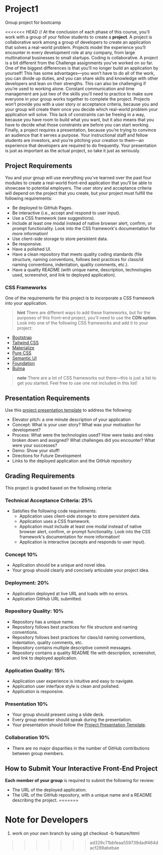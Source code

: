 # Project1
Group project for bootcamp

<<<<<<< HEAD
//
At the conclusion of each phase of this course, you’ll work with a group of your fellow students to create a **project**. A project is collaborative work among a group of developers to create an application that solves a real-world problem. Projects model the experience you’ll encounter in every development role at any company, from large multinational businesses to small startups. Coding is collaborative.
A project is a bit different from the Challenge assignments you’ve worked on so far. One of the biggest differences is that you’ll no longer build an application by yourself! This has some advantages&mdash;you won’t have to do all of the work, you can divide up duties, and you can share skills and knowledge with other developers and lean on their strengths. This can also be challenging if you’re used to working alone. Constant communication and time management are just two of the skills you’ll need to practice to make sure everyone in your group works together to complete the project.
Projects won’t provide you with a user story or acceptance criteria, because you and your group will create them once you decide which real-world problem your application will solve. This lack of constraints can be freeing in a way, because you have room to build what you want, but it also means that you have to decide what those constraints are before you can start working.
Finally, a project requires a presentation, because you’re trying to convince an audience that it serves a purpose. Your instructional staff and fellow students are investors, and you’re pitching your creation to them&mdash;an experience that developers are required to do frequently. Your presentation is just as important as the actual project, so take it just as seriously.
## Project Requirements
You and your group will use everything you’ve learned over the past four modules to create a real-world front-end application that you’ll be able to showcase to potential employers. The user story and acceptance criteria will depend on the project that you create, but your project must fulfill the following requirements:
* Be deployed to GitHub Pages.
* Be interactive (i.e., accept and respond to user input).
* Use a CSS framework (see suggestions).
* Include at least one modal instead of native browser alert, confirm, or prompt functionality. Look into the CSS framework's documentation for more information!
* Use client-side storage to store persistent data.
* Be responsive.
* Have a polished UI.
* Have a clean repository that meets quality coding standards (file structure, naming conventions, follows best practices for class/id naming conventions, indentation, quality comments, etc.).
* Have a quality README (with unique name, description, technologies used, screenshot, and link to deployed application).
### CSS Frameworks
One of the requirements for this project is to incorporate a CSS framework into your application.
> **hint** There are different ways to add these frameworks, but for the purposes of this front-end project, you'll need to use the **CDN option**.
Look into one of the following CSS frameworks and add it to your project:
* [Bootstrap](https://getbootstrap.com/)
* [Tailwind CSS](https://tailwindcss.com/)
* [Materialize](https://materializecss.com/)
* [Pure CSS](https://purecss.io/)
* [Semantic UI](https://semantic-ui.com/)
* [Foundation](https://get.foundation/)
* [Bulma](https://bulma.io/)
> **note** There are a lot of CSS frameworks out there&mdash;this is just a list to get you started. Feel free to use one not included in this list!
## Presentation Requirements
Use this [project presentation template](https://docs.google.com/presentation/d/10QaO9KH8HtUXj__81ve0SZcpO5DbMbqqQr4iPpbwKks/edit?usp=sharing) to address the following:
* Elevator pitch: a one minute description of your application
* Concept: What is your user story? What was your motivation for development?
* Process: What were the technologies used? How were tasks and roles broken down and assigned? What challenges did you encounter? What were your successes?
* Demo: Show your stuff!
* Directions for Future Development
* Links to the deployed application and the GitHub repository
## Grading Requirements
This project is graded based on the following criteria:
### Technical Acceptance Criteria: 25%
* Satisfies the following code requirements:
  * Application uses client-side storage to store persistent data.
  * Application uses a CSS framework.
  * Application must include at least one modal instead of native browser alert, confirm, or prompt functionality. Look into the CSS framework's documentation for more information!
  * Application is interactive (accepts and responds to user input).
### Concept 10%
* Application should be a unique and novel idea.
* Your group should clearly and concisely articulate your project idea.
### Deployment: 20%
* Application deployed at live URL and loads with no errors.
* Application GitHub URL submitted.
### Repository Quality: 10%
* Repository has a unique name.
* Repository follows best practices for file structure and naming conventions.
* Repository follows best practices for class/id naming conventions, indentation, quality comments, etc.
* Repository contains multiple descriptive commit messages.
* Repository contains a quality README file with description, screenshot, and link to deployed application.
### Application Quality: 15%
* Application user experience is intuitive and easy to navigate.
* Application user interface style is clean and polished.
* Application is responsive.
### Presentation 10%
* Your group should present using a slide deck.
* Every group member should speak during the presentation.
* Your presentation should follow the [Project Presentation Template](https://docs.google.com/presentation/d/10QaO9KH8HtUXj__81ve0SZcpO5DbMbqqQr4iPpbwKks/edit?usp=sharing).
### Collaboration 10%
* There are no major disparities in the number of GitHub contributions between group members.
## How to Submit Your Interactive Front-End Project
**Each member of your group** is required to submit the following for review:
* The URL of the deployed application.
* The URL of the GitHub repository, with a unique name and a README describing the project.
=======

# Note for Developers
1) work on your own branch by using
   git checkout -b feature/html
>>>>>>> ad329c71bbfeaa559739dadf464dacf289abebae
